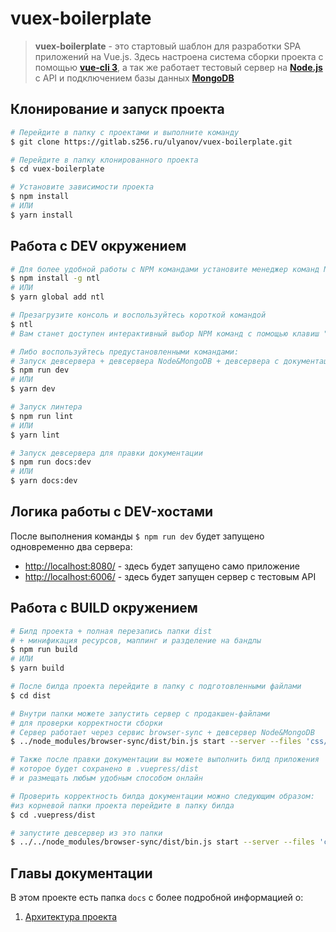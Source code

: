 # vuex-boilerplate
> **vuex-boilerplate** - это стартовый шаблон для разработки SPA приложений на Vue.js. Здесь настроена система сборки проекта с помощью [**vue-cli 3**](https://cli.vuejs.org/ru/), а так же работает тестовый сервер на [**Node.js**](https://nodejs.org/en/) с API и подключением базы данных [**MongoDB**](https://www.mongodb.com) 
## Клонирование и запуск проекта
```bash
# Перейдите в папку с проектами и выполните команду
$ git clone https://gitlab.s256.ru/ulyanov/vuex-boilerplate.git

# Перейдите в папку клонированного проекта
$ cd vuex-boilerplate

# Установите зависимости проекта
$ npm install
# ИЛИ
$ yarn install
```

## Работа с DEV окружением
```bash
# Для более удобной работы с NPM командами установите менеджер команд NTL
$ npm install -g ntl
# ИЛИ
$ yarn global add ntl

# Презагрузите консоль и воспользуйтесь короткой командой
$ ntl
# Вам станет доступен интерактивный выбор NPM команд с помощью клавиш "up", "down"

# Либо воспользуйтесь предустановленными командами:
# Запуск девсервера + девсервера Node&MongoDB + девсервера с документацией проекта
$ npm run dev
# ИЛИ
$ yarn dev 

# Запуск линтера
$ npm run lint
# ИЛИ
$ yarn lint

# Запуск девсервера для правки документации
$ npm run docs:dev
# ИЛИ
$ yarn docs:dev
```

## Логика работы с DEV-хостами
После выполнения команды `$ npm run dev` будет запущено одновременно два сервера:  
* [http://localhost:8080/](http://localhost:8080/) - здесь будет запущено само приложение
* [http://localhost:6006/](http://localhost:6006/) - здесь будет запущен сервер с тестовым API

## Работа с BUILD окружением
```bash
# Билд проекта + полная перезапись папки dist 
# + минификация ресурсов, маппинг и разделение на бандлы
$ npm run build
# ИЛИ
$ yarn build

# После билда проекта перейдите в папку с подготовленными файлами
$ cd dist

# Внутри папки можете запустить сервер с продакшен-файлами 
# для проверки корректности сборки
# Сервер работает через сервис browser-sync + девсервер Node&MongoDB 
$ ../node_modules/browser-sync/dist/bin.js start --server --files 'css/*.css,js/*.js,html/*.html,*.*' & ../node_modules/.bin/nodemon ../server/app.js

# Также после правки документации вы можете выполнить билд приложения
# которое будет сохранено в .vuepress/dist
# и размещать любым удобным способом онлайн

# Проверить корректность билда документации можно следующим образом:
#из корневой папки проекта перейдите в папку билда
$ cd .vuepress/dist

# запустите девсервер из это папки
$ ../../node_modules/browser-sync/dist/bin.js start --server --files 'css/*.css,js/*.js,html/*.html,*.*'
```

## Главы документации

В этом проекте есть папка `docs` с более подробной информацией o:

1.  [Архитектура проекта](docs/architecture.md)
